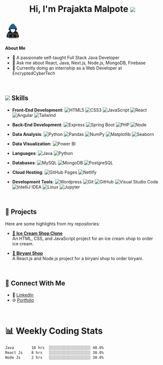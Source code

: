 <h1 align="center"><b>Hi, I'm Prajakta Malpote</b> <img src="https://media.giphy.com/media/hvRJCLFzcasrR4ia7z/giphy.gif" width="35"></h1>


## <picture><img src = "https://raw.githubusercontent.com/b1ink0/b1ink0/main/assets/about_me.gif" width = 50px></picture> 

**About Me**


- 🔭 A passionate self-taught Full Stack Java Developer
- 💬 Ask me about React, Java, Next.js, Node.js, MongoDB, Firebase
- 🌱 Currently doing an internship as a Web Developer at EncryptedCyberTech

<br>

## <img src="https://media2.giphy.com/media/QssGEmpkyEOhBCb7e1/giphy.gif?cid=ecf05e47a0n3gi1bfqntqmob8g9aid1oyj2wr3ds3mg700bl&rid=giphy.gif" width="25"> **Skills**

<p align="center">
  
- **Front-End Development**:
  ![HTML5](https://img.shields.io/badge/HTML5%20-%23E34F26.svg?style=for-the-badge&logo=html5&logoColor=white)
  ![CSS3](https://img.shields.io/badge/CSS%20-%231572B6.svg?style=for-the-badge&logo=css3&logoColor=white)
  ![JavaScript](https://img.shields.io/badge/JavaScript%20-%23F7DF1E.svg?style=for-the-badge&logo=javascript&logoColor=black)
  ![React](https://img.shields.io/badge/React%20-%231572B6.svg?style=for-the-badge&logo=react&logoColor=white)
  ![Angular](https://img.shields.io/badge/Angular-%23DD0031.svg?style=for-the-badge&logo=angular&logoColor=white)
  ![Tailwind](https://img.shields.io/badge/Tailwind%20-%231572B6.svg?style=for-the-badge&logo=tailwindcss&logoColor=white&color=blue)

- **Back-End Development**:
  ![Express](https://img.shields.io/badge/Express%20-%231572B6.svg?style=for-the-badge&logo=express&logoColor=white)
  ![Spring Boot](https://img.shields.io/badge/Spring%20Boot-%236DB33F.svg?style=for-the-badge&logo=spring-boot&logoColor=white)
  ![PHP](https://img.shields.io/badge/PHP%20-%231572B6.svg?style=for-the-badge&logo=php&logoColor=white&color=697ab1)
  ![Node](https://img.shields.io/badge/Node%20-%231572B6.svg?style=for-the-badge&logo=nodedotjs&logoColor=white)

- **Data Analysis**:
  ![Python](https://img.shields.io/badge/Python-%2314354C.svg?style=for-the-badge&logo=python&logoColor=white)
  ![Pandas](https://img.shields.io/badge/Pandas-%231DAA00.svg?style=for-the-badge&logo=pandas&logoColor=white)
  ![NumPy](https://img.shields.io/badge/NumPy-%23013243.svg?style=for-the-badge&logo=numpy&logoColor=white)
  ![Matplotlib](https://img.shields.io/badge/Matplotlib-%230C4C1A.svg?style=for-the-badge&logo=matplotlib&logoColor=white)
  ![Seaborn](https://img.shields.io/badge/Seaborn-%230E4F73.svg?style=for-the-badge&logo=seaborn&logoColor=white)

- **Data Visualization**:
  ![Power BI](https://img.shields.io/badge/Power%20BI-%23F2C94C.svg?style=for-the-badge&logo=powerbi&logoColor=black)

- **Languages**:
  ![Java](https://img.shields.io/badge/JAVA%20-%2300599C.svg?style=for-the-badge&logo=java&logoColor=white)
  ![Python](https://img.shields.io/badge/Python%20-%2314354C.svg?style=for-the-badge&logo=python&logoColor=white)

- **Databases**:
  ![MySQL](https://img.shields.io/badge/MySQL-%2300f.svg?style=for-the-badge&logo=mysql&logoColor=white)
  ![MongoDB](https://img.shields.io/badge/MongoDB-%2347A248.svg?style=for-the-badge&logo=mongodb&logoColor=white)
  ![PostgreSQL](https://img.shields.io/badge/PostgreSQL-%23316192.svg?style=for-the-badge&logo=postgresql&logoColor=white)

- **Cloud Hosting**:
  ![GitHub Pages](https://img.shields.io/badge/GitHub%20Pages-%23327FC7.svg?style=for-the-badge&logo=github&logoColor=white&color=black)
  ![Netlify](https://img.shields.io/badge/netlify%20-%231572B6.svg?style=for-the-badge&logo=netlify&logoColor=white&color=black)

- **Development Tools**:
  ![Wordpress](https://img.shields.io/badge/Wordpress-0078d7.svg?style=for-the-badge&logo=wordpress&logoColor=white&color=31363b)
  ![Git](https://img.shields.io/badge/git-%23F05033.svg?style=for-the-badge&logo=git&logoColor=white)
  ![GitHub](https://img.shields.io/badge/github-%23121011.svg?style=for-the-badge&logo=github&logoColor=white)
  ![Visual Studio Code](https://img.shields.io/badge/Visual%20Studio%20Code-0078d7.svg?style=for-the-badge&logo=visual-studio-code&logoColor=white)
  ![IntelliJ IDEA](https://img.shields.io/badge/IntelliJ%20IDEA-000000.svg?style=for-the-badge&logo=intellijidea&logoColor=white)
  ![Linux](https://img.shields.io/badge/Linux-FCC624?style=for-the-badge&logo=linux&logoColor=black)
  ![Jupyter](https://img.shields.io/badge/Jupyter-%23F37626.svg?style=for-the-badge&logo=jupyter&logoColor=white)

</p>

<br>

## 🚀 Projects
Here are some highlights from my repositories:

- [🔗 **Ice Cream Shop Clone**](https://ice-cream-shop-clone.netlify.app/)  
  An HTML, CSS, and JavaScript project for an ice cream shop to order ice cream.

- [🔗 **Biryani Shop**](https://jayhomecookedbiryani.netlify.app/)  
  A React.js and Node.js project for a biryani shop to order biryani.

<br>

## 💬 Connect With Me

- 💼 [LinkedIn](https://www.linkedin.com/in/aditya-vazarkar-9a7a271b0)
- 🌐 [Portfolio](https://adityavazarkar.github.io/port-folio/#services0)

<br>

# 📊 Weekly Coding Stats
<!--START_SECTION:waka-->
```text
Java        10 hrs  ░░░░░░░░░░░░░░░░░░░ 40.0%
React Js    8 hrs   ░░░░░░░░░░░░░░░░░░░ 30.0%
Node Js     2 hrs   ░░░░░░░░░░░░░░░░░░░ 30.0%
